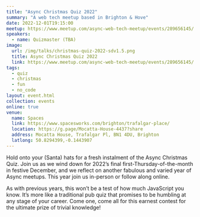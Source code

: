 ```yaml
---
title: "Async Christmas Quiz 2022"
summary: "A web tech meetup based in Brighton & Hove"
date: 2022-12-01T19:15:00
meetup: https://www.meetup.com/async-web-tech-meetup/events/289656145/
speakers:
  - name: Quizmaster (TBA)
image:
  url: /img/talks/christmas-quiz-2022-sdv1.5.png
  title: Async Christmas Quiz 2022
  link: https://www.meetup.com/async-web-tech-meetup/events/289656145/
tags:
  - quiz
  - christmas
  - fun
  - no_code
layout: event.html
collection: events
online: true
venue:
  name: Spaces
  link: https://www.spacesworks.com/brighton/trafalgar-place/
  location: https://g.page/Mocatta-House-4437?share
  address: Mocatta House, Trafalgar Pl, BN1 4DU, Brighton
  latlong: 50.8294399,-0.1443907
---
```


Hold onto your (Santa) hats for a fresh instalment of the Async Christmas Quiz. Join us as we wind down for 2022’s final first-Thursday-of-the-month in festive December, and we reflect on another fabulous and varied year of Async meetups. This year join us in-person or follow along online.

As with previous years, this won’t be a test of how much JavaScript you know. It’s more like a traditional pub quiz that promises to be humbling at any stage of your career. Come one, come all for this earnest contest for the ultimate prize of trivial knowledge!
